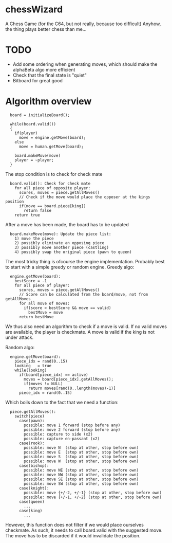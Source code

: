 # chessWizard
A Chess Game (for the C64, but not really, because too difficult) Anyhow, the thing plays better chess than me...

# TODO
- Add some ordering when generating moves, which should make the alphaBeta algo more efficient
- Check that the final state is "quiet"
- Bitboard for great good

# Algorithm overview
```
  board = initializeBoard();

  while(board.valid())
  {
    if(player)
      move = engine.getMove(board);
    else
      move = human.getMove(board);

    board.makeMove(move)
    player = ~player;
  }
```

The stop condition is to check for check mate
```
  board.valid(): Check for check mate
    for all piece of opposite player:
      scores, moves = piece.getAllMoves()
      // Check if the move would place the opposer at the kings position
      if(move == board.piece[king])
        return false
    return true
```

After a move has been made, the board has to be updated
```
  board.makeMove(move): Update the piece list:
    1) move the piece
    2) possibly eliminate an opposing piece
    3) possibly move another piece (castling)
    4) possibly swap the original piece (pawn to queen)
```

The most tricky thing is ofcourse the engine implementation. Probably
best to start with a simple greedy or random engine.
Greedy algo:
```
  engine.getMove(board):
    bestScore = -1
    for all piece of player:
      scores, moves = piece.getAllMoves()
      // Score can be calculated from the board/move, not from getAllMoves
      for all move of moves:
        if(score > bestScore && move == valid)
          bestMove = move
      return bestMove
```
We thus also need an algorithm to check if a move is valid. If no valid moves are available,
the player is checkmate. A move is valid if the king is not under attack.

Random algo:
```
  engine.getMove(board):
    piece_idx = rand(0..15)
    looking   = true
    while(looking)
      if(board[piece_idx] == active)
        moves = board[piece_idx].getAllMoves();
        if(moves != NULL)
          return moves[rand(0..length(moves)-1)]
      piece_idx = rand(0..15)
```

Which boils down to the fact that we need a function:
```
  piece.getAllMoves():
    switch(piece)
      case(pawn):
        possible: move 1 forward (stop before any)
        possible: move 2 forward (stop before any)
        possible: capture to side (x2)
        possible: capture en-passant (x2)
      case(rook):
        possible: move N  (stop at other, stop before own)
        possible: move E  (stop at other, stop before own)
        possible: move S  (stop at other, stop before own)
        possible: move W  (stop at other, stop before own)
      case(bishop):
        possible: move NE (stop at other, stop before own)
        possible: move NW (stop at other, stop before own)
        possible: move SE (stop at other, stop before own)
        possible: move SW (stop at other, stop before own)
      case(knight):
        possible: move {+/-2, +/-1} (stop at other, stop before own)
        possible: move {+/-1, +/-2} (stop at other, stop before own)
      case(queen)
        ...
      case(king)
        ...
```
However, this function does not filter if we would place ourselves checkmate.
As such, it needs to call board.valid with the suggested move. The move has
to be discarded if it would invalidate the position.

